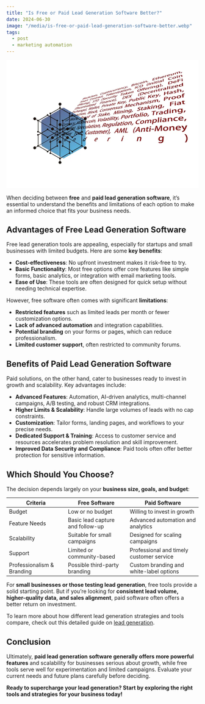 ```yaml
---
title: "Is Free or Paid Lead Generation Software Better?"
date: 2024-06-30
image: "/media/is-free-or-paid-lead-generation-software-better.webp"
tags:
  - post
  - marketing automation
---
```


![Is Free or Paid Lead Generation Software Better?](/media/is-free-or-paid-lead-generation-software-better.webp)

When deciding between **free** and **paid lead generation software**, it’s essential to understand the benefits and limitations of each option to make an informed choice that fits your business needs.

## Advantages of Free Lead Generation Software

Free lead generation tools are appealing, especially for startups and small businesses with limited budgets. Here are some **key benefits**:

- **Cost-effectiveness**: No upfront investment makes it risk-free to try.
- **Basic Functionality**: Most free options offer core features like simple forms, basic analytics, or integration with email marketing tools.
- **Ease of Use**: These tools are often designed for quick setup without needing technical expertise.

However, free software often comes with significant **limitations**:

- **Restricted features** such as limited leads per month or fewer customization options.
- **Lack of advanced automation** and integration capabilities.
- **Potential branding** on your forms or pages, which can reduce professionalism.
- **Limited customer support**, often restricted to community forums.

## Benefits of Paid Lead Generation Software

Paid solutions, on the other hand, cater to businesses ready to invest in growth and scalability. Key advantages include:

- **Advanced Features**: Automation, AI-driven analytics, multi-channel campaigns, A/B testing, and robust CRM integrations.
- **Higher Limits & Scalability**: Handle large volumes of leads with no cap constraints.
- **Customization**: Tailor forms, landing pages, and workflows to your precise needs.
- **Dedicated Support & Training**: Access to customer service and resources accelerates problem resolution and skill improvement.
- **Improved Data Security and Compliance**: Paid tools often offer better protection for sensitive information.

## Which Should You Choose?

The decision depends largely on your **business size, goals, and budget**:

| Criteria                    | Free Software                      | Paid Software                          |
|-----------------------------|----------------------------------|--------------------------------------|
| Budget                     | Low or no budget                  | Willing to invest in growth          |
| Feature Needs              | Basic lead capture and follow-up | Advanced automation and analytics    |
| Scalability                | Suitable for small campaigns     | Designed for scaling campaigns       |
| Support                    | Limited or community-based       | Professional and timely customer service |
| Professionalism & Branding | Possible third-party branding    | Custom branding and white-label options |

For **small businesses or those testing lead generation**, free tools provide a solid starting point. But if you’re looking for **consistent lead volume, higher-quality data, and sales alignment**, paid software often offers a better return on investment.

To learn more about how different lead generation strategies and tools compare, check out this detailed guide on [lead generation](https://leadcraftr.com/posts/lead-generation/).

## Conclusion

Ultimately, **paid lead generation software generally offers more powerful features** and scalability for businesses serious about growth, while free tools serve well for experimentation and limited campaigns. Evaluate your current needs and future plans carefully before deciding.

**Ready to supercharge your lead generation? Start by exploring the right tools and strategies for your business today!**
